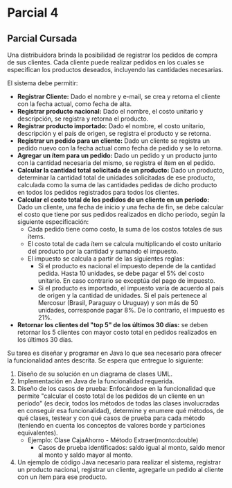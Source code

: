 # Parcial 4

## Parcial Cursada

Una distribuidora brinda la posibilidad de registrar los pedidos de compra de sus clientes. Cada cliente puede realizar pedidos en los cuales se especifican los productos deseados, incluyendo las cantidades necesarias.

El sistema debe permitir:

- **Registrar Cliente:** Dado el nombre y e-mail, se crea y retorna el cliente con la fecha actual, como fecha de alta.
- **Registrar producto nacional:** Dado el nombre, el costo unitario y descripción, se registra y retorna el producto.
- **Registrar producto importado:** Dado el nombre, el costo unitario, descripción y el país de origen, se registra el producto y se retorna.
- **Registrar un pedido para un cliente:** Dado un cliente se registra un pedido nuevo con la fecha actual como fecha de pedido y se lo retorna.
- **Agregar un ítem para un pedido:** Dado un pedido y un producto junto con la cantidad necesaria del mismo, se registra el ítem en el pedido.
- **Calcular la cantidad total solicitada de un producto:** Dado un producto, determinar la cantidad total de unidades solicitadas de ese producto, calculada como la suma de las cantidades pedidas de dicho producto en todos los pedidos registrados para todos los clientes.
- **Calcular el costo total de los pedidos de un cliente en un período:** Dado un cliente, una fecha de inicio y una fecha de fin, se debe calcular el costo que tiene por sus pedidos realizados en dicho período, según la siguiente especificación:
  - Cada pedido tiene como costo, la suma de los costos totales de sus ítems.
  - El costo total de cada ítem se calcula multiplicando el costo unitario del producto por la cantidad y sumando el impuesto.
  - El impuesto se calcula a partir de las siguientes reglas:
    - Si el producto es nacional el impuesto depende de la cantidad pedida. Hasta 10 unidades, se debe pagar el 5% del costo unitario. En caso contrario se exceptúa del pago de impuesto.
    - Si el producto es importado, el impuesto varía de acuerdo al país de origen y la cantidad de unidades. Si el país pertenece al Mercosur (Brasil, Paraguay o Uruguay) y son más de 50 unidades, corresponde pagar 8%. De lo contrario, el impuesto es 21%.
- **Retornar los clientes del "top 5" de los últimos 30 días:** se deben retornar los 5 clientes con mayor costo total en pedidos realizados en los últimos 30 días.

Su tarea es diseñar y programar en Java lo que sea necesario para ofrecer la funcionalidad antes descrita. Se espera que entregue lo siguiente:

1. Diseño de su solución en un diagrama de clases UML.
2. Implementación en Java de la funcionalidad requerida.
3. Diseño de los casos de prueba: Enfocándose en la funcionalidad que permite "calcular el costo total de los pedidos de un cliente en un período" (es decir, todos los métodos de todas las clases involucradas en conseguir esa funcionalidad), determine y enumere qué métodos, de qué clases, testear y con qué casos de prueba para cada método (teniendo en cuenta los conceptos de valores borde y particiones equivalentes).
   - Ejemplo: Clase CajaAhorro - Método Extraer(monto:double)
     - Casos de prueba identificados: saldo igual al monto, saldo menor al monto y saldo mayor al monto.
4. Un ejemplo de código Java necesario para realizar el sistema, registrar un producto nacional, registrar un cliente, agregarle un pedido al cliente con un ítem para ese producto.
